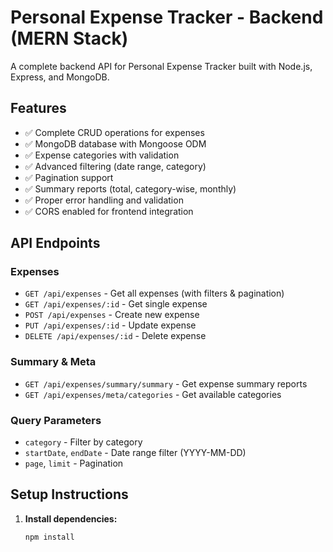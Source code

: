 # Personal Expense Tracker - Backend (MERN Stack)

A complete backend API for Personal Expense Tracker built with Node.js, Express, and MongoDB.

## Features

- ✅ Complete CRUD operations for expenses
- ✅ MongoDB database with Mongoose ODM
- ✅ Expense categories with validation
- ✅ Advanced filtering (date range, category)
- ✅ Pagination support
- ✅ Summary reports (total, category-wise, monthly)
- ✅ Proper error handling and validation
- ✅ CORS enabled for frontend integration

## API Endpoints

### Expenses
- `GET /api/expenses` - Get all expenses (with filters & pagination)
- `GET /api/expenses/:id` - Get single expense
- `POST /api/expenses` - Create new expense
- `PUT /api/expenses/:id` - Update expense
- `DELETE /api/expenses/:id` - Delete expense

### Summary & Meta
- `GET /api/expenses/summary/summary` - Get expense summary reports
- `GET /api/expenses/meta/categories` - Get available categories

### Query Parameters
- `category` - Filter by category
- `startDate`, `endDate` - Date range filter (YYYY-MM-DD)
- `page`, `limit` - Pagination

## Setup Instructions

1. **Install dependencies:**
   ```bash
   npm install